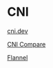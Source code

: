 # CNI

[cni.dev](https://www.cni.dev/docs/)

[CNI Compare](https://www.hwchiu.com/cni-compare.html)

[Flannel](https://www.kubernetes.org.cn/2270.html)